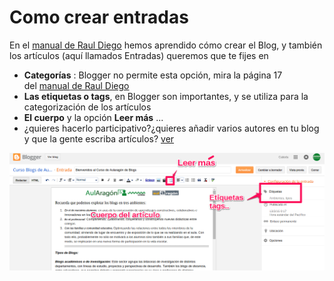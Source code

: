 
# Como crear entradas

En el [manual de Raul Diego](http://www.rauldiego.es/manual-blogger/) hemos aprendido cómo crear el Blog, y también los artículos (aquí llamados Entradas) queremos que te fijes en 

- **Categorías** : Blogger no permite esta opción, mira la página 17 del [manual de Raul Diego](http://www.rauldiego.es/manual-blogger/)
- **Las etiquetas o tags**, en Blogger son importantes, y se utiliza para la categorización de los artículos
- **El cuerpo** y la opción **Leer más** ...
- ¿quieres hacerlo participativo?¿quieres añadir varios autores en tu blog y que la gente escriba artículos? [ver](https://support.google.com/blogger/answer/42673?hl=es)




![](img/bloger-articulo.png)

